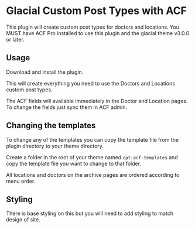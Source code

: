 # Glacial Custom Post Types with ACF

This plugin will create custom post types for doctors and locations. You MUST have ACF Pro installed to use this plugin
and the glacial theme v3.0.0 or later.

## Usage

Download and install the plugin.

This will create everything you need to use the Doctors and Locations custom post types.

The ACF fields will available immediately in the Doctor and Location pages. To change the fields just sync them in ACF
admin.

## Changing the templates

To change any of the templates you can copy the template file from the plugin directory to your theme directory.

Create a folder in the root of your theme named `cpt-acf-templates` and copy the template file you want to change to that folder.

All locations and doctors on the archive pages are ordered according to menu order.

## Styling

There is base styling on this but you will need to add styling to match design of site.
